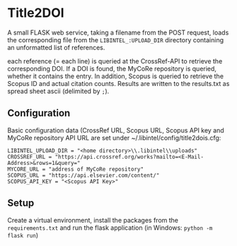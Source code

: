 # Title2DOI

A small FLASK web service, taking a filename from the POST request, loads the corresponding file from the 
`LIBINTEL_:UPLOAD_DIR` directory containing an unformatted list of references.
 
each reference (= each line) is queried at the CrossRef-API to retrieve the corresponding DOI.
If a DOI is found, the MyCoRe repository is queried, whether it contains the entry. In addition,
Scopus is queried to retrieve the Scopus ID and actual citation counts. Results are written to the results.txt as spread sheet ascii (delimited by `;`).

## Configuration

Basic configuration data (CrossRef URL, Scopus URL, Scopus API key and MyCoRe repository API URL are set under ~/.libintel/config/title2dois.cfg:
```
LIBINTEL_UPLOAD_DIR = "<home directory>\\.libintel\\uploads"
CROSSREF_URL = "https://api.crossref.org/works?mailto=<E-Mail-Address>&rows=1&query="
MYCORE_URL = "address of MyCoRe repository"
SCOPUS_URL = "https://api.elsevier.com/content/"
SCOPUS_API_KEY = "<Scopus API Key>"
```

## Setup

Create a virtual environment, install the packages from the `requirements.txt` and run the flask application
 (in Windows: `python -m flask run`)
